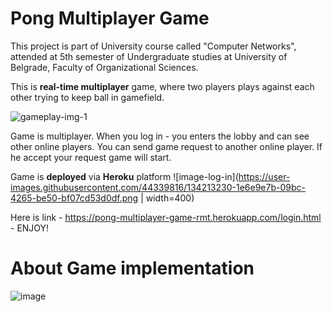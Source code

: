 # Pong Multiplayer Game
This project is part of University course called "Computer Networks", attended at 5th semester of Undergraduate studies at University of Belgrade, Faculty of Organizational Sciences.

This is **real-time multiplayer** game, where two players plays against each other trying to keep ball in gamefield.

![gameplay-img-1](https://user-images.githubusercontent.com/44339816/134211221-81d7aac0-7466-4ec9-b5b3-2d6a4e3bb539.png)


Game is multiplayer.
When you log in - you enters the lobby and can see other online players.
You can send game request to another online player.
If he accept your request game will start.

Game is **deployed** via **Heroku** platform 
![image-log-in](https://user-images.githubusercontent.com/44339816/134213230-1e6e9e7b-09bc-4265-be50-bf07cd53d0df.png | width=400)


Here is link - https://pong-multiplayer-game-rmt.herokuapp.com/login.html - ENJOY! 


# About Game implementation
 
![image](https://user-images.githubusercontent.com/44339816/134187809-06983b2d-3522-4e0f-b38a-5bf25897ea05.png)
